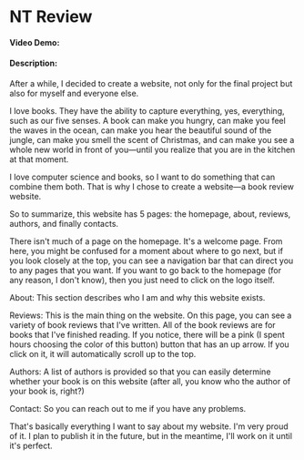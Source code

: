 # NT Review
#### Video Demo:  <URL HERE>
#### Description:
After a while, I decided to create a website, not only for the final project but also for myself and everyone else. 

I love books. They have the ability to capture everything, yes, everything, such as our five senses. A book can make you hungry, can make you feel the waves in the ocean, can make you hear the beautiful sound of the jungle, can make you smell the scent of Christmas, and can make you see a whole new world in front of you—until you realize that you are in the kitchen at that moment. 

I love computer science and books, so I want to do something that can combine them both. That is why I chose to create a website—a book review website. 

So to summarize, this website has 5 pages: the homepage, about, reviews, authors, and finally contacts. 

There isn't much of a page on the homepage. It's a welcome page. From here, you might be confused for a moment about where to go next, but if you look closely at the top, you can see a navigation bar that can direct you to any pages that you want. If you want to go back to the homepage (for any reason, I don't know), then you just need to click on the logo itself. 

About: This section describes who I am and why this website exists. 

Reviews: This is the main thing on the website. On this page, you can see a variety of book reviews that I've written. All of the book reviews are for books that I've finished reading. If you notice, there will be a pink (I spent hours choosing the color of this button) button that has an up arrow. If you click on it, it will automatically scroll up to the top.

Authors: A list of authors is provided so that you can easily determine whether your book is on this website (after all, you know who the author of your book is, right?) 

Contact: So you can reach out to me if you have any problems. 

That's basically everything I want to say about my website. I'm very proud of it. I plan to publish it in the future, but in the meantime, I'll work on it until it's perfect.